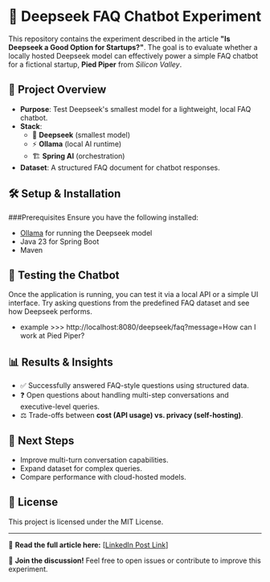# 📌 Deepseek FAQ Chatbot Experiment

This repository contains the experiment described in the article **"Is Deepseek a Good Option for Startups?"**. The goal is to evaluate whether a locally hosted Deepseek model can effectively power a simple FAQ chatbot for a fictional startup, **Pied Piper** from *Silicon Valley*.

## 🚀 Project Overview
- **Purpose**: Test Deepseek's smallest model for a lightweight, local FAQ chatbot.
- **Stack**:
  - 🧠 **Deepseek** (smallest model)
  - ⚡ **Ollama** (local AI runtime)
  - 🏗 **Spring AI** (orchestration)
- **Dataset**: A structured FAQ document for chatbot responses.

## 🛠 Setup & Installation
###Prerequisites
Ensure you have the following installed:
- [Ollama](https://ollama.ai/) for running the Deepseek model
- Java 23 for Spring Boot
- Maven

## 🎯 Testing the Chatbot
Once the application is running, you can test it via a local API or a simple UI interface. Try asking questions from the predefined FAQ dataset and see how Deepseek performs.
- example >>> http://localhost:8080/deepseek/faq?message=How can I work at Pied Piper?

## 📊 Results & Insights
- ✅ Successfully answered FAQ-style questions using structured data.
- ❓ Open questions about handling multi-step conversations and executive-level queries.
- ⚖️ Trade-offs between **cost (API usage) vs. privacy (self-hosting)**.

## 📌 Next Steps
- Improve multi-turn conversation capabilities.
- Expand dataset for complex queries.
- Compare performance with cloud-hosted models.

## 📜 License
This project is licensed under the MIT License.

---

📝 **Read the full article here:** [[LinkedIn Post Link](https://www.linkedin.com/pulse/deepseek-good-option-startups-ricardo-santos-v02zf/?trackingId=kdNcLqm5QtC1QH1paw1piA%3D%3D)]

💬 **Join the discussion!** Feel free to open issues or contribute to improve this experiment.

